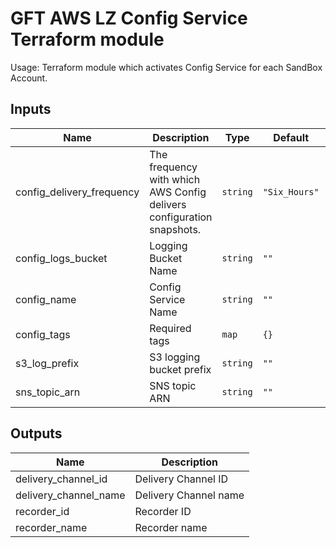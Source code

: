 # GFT AWS LZ Config Service Terraform module

Usage: Terraform module which activates Config Service for each SandBox Account.

## Inputs

| Name | Description | Type | Default | Required |
|------|-------------|------|---------|:-----:|
| config\_delivery\_frequency | The frequency with which AWS Config delivers configuration snapshots. | `string` | `"Six_Hours"` | no |
| config\_logs\_bucket | Logging Bucket Name | `string` | `""` | no |
| config\_name | Config Service Name | `string` | `""` | no |
| config\_tags | Required tags | `map` | `{}` | no |
| s3\_log\_prefix | S3 logging bucket prefix | `string` | `""` | no |
| sns\_topic\_arn | SNS topic ARN | `string` | `""` | no |

## Outputs

| Name | Description |
|------|-------------|
| delivery\_channel\_id | Delivery Channel ID |
| delivery\_channel\_name | Delivery Channel name |
| recorder\_id | Recorder ID |
| recorder\_name | Recorder name |

